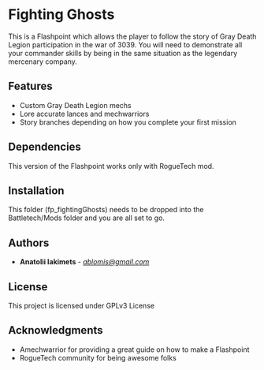 # Fighting Ghosts

This is a Flashpoint which allows the player to follow the story of Gray Death Legion participation in the war of 3039. You will need to demonstrate all your commander skills by being in the same situation as the legendary mercenary company.

## Features

* Custom Gray Death Legion mechs
* Lore accurate lances and mechwarriors 
* Story branches depending on how you complete your first mission

## Dependencies

This version of the Flashpoint works only with RogueTech mod.

## Installation

This folder (fp_fightingGhosts) needs to be dropped into the Battletech/Mods folder and you are all set to go.

## Authors

* **Anatolii Iakimets** - *ablomis@gmail.com* 

## License

This project is licensed under GPLv3 License

## Acknowledgments

* Amechwarrior for providing a great guide on how to make a Flashpoint
* RogueTech community for being awesome folks

